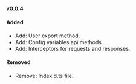 #### v0.0.4

#### Added

- Add: User export method.
- Add: Config variables api methods.
- Add: Interceptors for requests and responses.

#### Removed

- Remove: Index.d.ts file.
